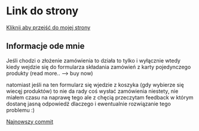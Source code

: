 <h1>Link do strony</h1>
<a href="https://watch-store-fs-project.onrender.com">Kliknij aby przejść do mojej strony</a>

<h2>Informacje ode mnie</h2>

<p>Jeśli chodzi o złożenie zamówienia to działa to tylko i wyłącznie wtedy kiedy wejdzie się do formularza składania zamówień z karty pojedynczego produkty (read more.. --> buy now)</p>
<p>natomiast jeśli na ten formularz się wjedzie z koszyka (gdy wybierze się wiecęj produktów) to nie da rady coś wysłać zamówienia niestety, nie miałem czasu na naprawę tego ale z chęcią przeczytam feedback w którym dostanę jasną odpowiedź dlaczego i ewentualnie rozwiązanie tego problemu :) </p>
<a href="https://github.com/Br3mx/Watch-Store-FS-project/commit/714deccfe34b98216b0516267f224cb0a9be3b13">Najnowszy commit</a>
